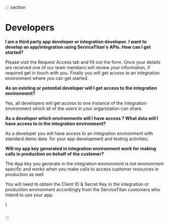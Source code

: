 <div>

::: section
<div>

<div>

</div>

<div>

<div>

# Developers

**I am a third party app developer or integration developer. I want to
develop an app/integration using ServiceTitan's APIs. How can I get
started?**

Please visit the Request Access tab and fill out the form. Once your
details are received one of our team members will review your
information, if required get in touch with you. Finally you will get
access to an integration environment where you can get started. 

**As an existing or potential developer will I get access to the
integration environment?**

Yes, all developers will get access to one instance of the integration
environment which all of the users in your organization can share. 

**As a developer which environments will I have access ? What data will
I have access to in the integration environment?**

As a developer you will have access to an integration environment with
standard demo data  for your app development and testing activities. 

**Will my app key generated in integration environment work for making
calls in production on behalf of the customer?**

The App key you generate in the integration environment is not
environment specific and works when you make calls to access customer
resources in production as well. 

You will need to obtain the Client ID & Secret Key in the integration or
production environment accordingly from the ServiceTitan customers who
intend to use your app.

\

### 

</div>

</div>

</div>
:::

</div>
